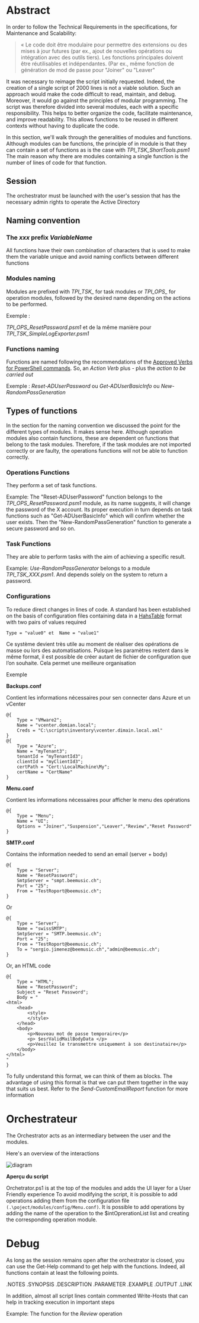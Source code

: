 # Abstract 

In order to follow the Technical Requirements in the specifications, for Maintenance and Scalability:
> « Le code doit être modulaire pour permettre des extensions ou des mises à jour futures (par ex., ajout de nouvelles opérations ou intégration avec des outils tiers). Les fonctions principales doivent être réutilisables et indépendantes. (Par ex., même fonction de génération de mod de passe pour "Joiner" ou "Leaver" 

It was necessary to reimage the script initially requested. Indeed, the creation of a single script of 2000 lines is not a viable solution. Such an approach would make the code difficult to read, maintain, and debug. Moreover, it would go against the principles of modular programming. The script was therefore divided into several modules, each with a specific responsibility. This helps to better organize the code, facilitate maintenance, and improve readability. This allows functions to be reused in different contexts without having to duplicate the code. 

In this section, we'll walk through the generalities of modules and functions. Although modules can be functions, the principle of in module is that they can contain a set of functions as is the case with *TPI_TSK_ShortTools.psm1* The main reason why there are modules containing a single function is the number of lines of code for that function.

## Session 

The orchestrator must be launched with the user's session that has the necessary admin rights to operate the Active Directory 

## Naming convention

### The *xxx* prefix *VariableName* 

All functions have their own combination of characters that is used to make them the variable unique and avoid naming conflicts between different functions
###  Modules naming

Modules are prefixed with *TPI_TSK_* for task modules or *TPI_OPS_* for operation modules, followed by the desired name depending on the actions to be performed.

Exemple : 

*TPI_OPS_ResetPassword.psm1* et de la même manière pour *TPI_TSK_SimpleLogExporter.psm1*

### Functions naming

Functions are named following the recommendations of the [Approved Verbs for PowerShell commands](https://learn.microsoft.com/en-us/powershell/scripting/developer/cmdlet/approved-verbs-for-windows-powershell-commands?view=powershell-7.5). So, an *Action Verb* plus *-* plus the *action to be carried out*

Exemple : 
*Reset-ADUserPassword* ou *Get-ADUserBasicInfo* ou *New-RandomPassGeneration*

## Types of functions

In the section for the naming convention we discussed the point for the different types of modules. It makes sense here. Although operation modules also contain functions, these are dependent on functions that belong to the task modules. Therefore, if the task modules are not imported correctly or are faulty, the operations functions will not be able to function correctly. 

### Operations Functions

They perform a set of task functions.

Example: The "Reset-ADUserPassword" function belongs to the *TPI_OPS_ResetPassword.psm1* module, as its name suggests, it will change the password of the X account. Its proper execution in turn depends on task functions such as "Get-ADUserBasicInfo" which will confirm whether the user exists. Then the "New-RandomPassGeneration" function to generate a secure password and so on.

### Task Functions 
They are able to perform tasks with the aim of achieving a specific result.

Example: *Use-RandomPassGenerator* belongs to a module *TPI_TSK_XXX.psm1*. And depends solely on the system to return a password.

### Configurations 

To reduce direct changes in lines of code. A standard has been established on the basis of configuration files containing data in a [HahsTable](https://learn.microsoft.com/en-us/powershell/module/microsoft.powershell.core/about/about_hash_tables?view=powershell-7.5) format with two pairs of values required 

`
    Type = "value0"	et 	Name = "value1" 
`

Ce système devient très utile au moment de réaliser des opérations de masse ou lors des automatisations. Puisque les paramètres restent dans le même format, il est possible de créer autant de fichier de configuration que l’on souhaite. Cela permet une meilleure organisation 

Exemple 

**Backups.conf** 

Contient les informations nécessaires pour sen connecter dans Azure et un vCenter 

```
@{
    Type = "VMware2";
    Name = "vcenter.domian.local";
    Creds = "C:\scripts\inventory\vcenter.dimain.local.xml" 
}
@{ 
    Type = "Azure";
    Name = "myTenant3";
    tenantId = "myTenantId3";
    clientId = "myClientId3";
    certPath = "Cert:\LocalMachine\My";
    certName = "CertName"
}
```
**Menu.conf** 

Contient les informations nécessaires pour afficher le menu des opérations

```
@{  
    Type = "Menu";
    Name = "UI";
    Options = "Joiner","Suspension","Leaver","Review","Reset Password"
}
```

**SMTP.conf** 

Contains the information needed to send an email (server + body)

```
@{  
    Type = "Server";
    Name = "ResetPassword";
    SmtpServer = "smpt.beemusic.ch";
    Port = "25";
    From = "TestRoport@beemusic.ch";
} 
```
Or 
```
@{  
    Type = "Server";
    Name = "swissSMTP";
    SmtpServer = "SMTP.beemusic.ch";
    Port = "25";
    From = "TestRoport@beemusic.ch";
    To = "sergio.jimenez@beemusic.ch","admin@beemusic.ch";
}
```
Or, an HTML code
```
@{
    Type = "HTML";
    Name = "ResetPassword";
    Subject = "Reset Password";
    Body = "
<html>
    <head>
        <style>
        </style>
    </head>
    <body>
        <p>Nouveau mot de passe temporaire</p>
        <p> $esrValidMailBodyData </p>
        <p>Veuillez le transmettre uniquement à son destinataire</p>
    </body>
</html>
"
}
```

To fully understand this format, we can think of them as blocks. The advantage of using this format is that we can put them together in the way that suits us best. Refer to the *Send-CustomEmailReport* function for more information 


# Orchestrateur 

The Orchestrator acts as an intermediary between the user and the modules.

 Here's an overview of the interactions


![diagram](/documentation/pics/diagram.png)

**Aperçu du script**

Orchetrator.ps1 is at the top of the modules and adds the UI layer for a User Friendly experience To avoid modifying the script, it is possible to add operations adding them from the configuration file `(.\poject/modules/config/Menu.conf)`. It is possible to add operations by adding the name of the operation to the $intOprerationList list and creating the corresponding operation module.



# Debug 

As long as the session remains open after the orchestrator is closed, you can use the Get-Help command to get help with the functions. Indeed, all functions contain at least the following points.

.NOTES
.SYNOPSIS
.DESCRIPTION
.PARAMETER
.EXAMPLE
.OUTPUT
.LINK 

In addition, almost all script lines contain commented Write-Hosts that can help in tracking execution in important steps

Example: The function for the *Review* operation